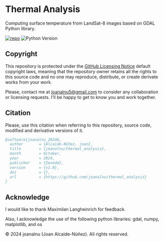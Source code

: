 # Thermal Analysis
Computing surface temperature from LandSat-8 images based on GDAL Python library.

[![repo](https://img.shields.io/badge/GitHub-thermal_analysis-blue.svg?style=flat)](https://github.com/joanalnu/thermal_analysis)
![Python Version](https://img.shields.io/badge/Python-3.9%2B-blue)

## Copyright
This repository is protected under the [GitHub Licensing Notice](https://docs.github.com/en/repositories/managing-your-repositorys-settings-and-features/customizing-your-repository/licensing-a-repository) default copyright laws, meaning that the repository owner retains all the rights to this source code and no one may reproduce, distribute, or create derivate works from your work.

Please, contact me at [joanalnu5@gmail.com](mailto:joanalnu5@gmail.com) to consider any collaboration or licensing requests. I'll be happy to get to know you and work together.

## Citation
Please, use this citation when referring to this repository, source code, modified and derivative versions of it.

```bibtex
@software{joanalnu_2024b,
  author       = {Alcaide-Núñez, joan},
  title        = {joanalnu/thermal_analysis},
  month        = October,
  year         = 2024,
  publisher    = {Zenodo},
  version      = {v1.0},
  doi          = {},
  url          = {https://github.com/joanalnu/thermal_analysis}
}
```

## Acknowledge
I would like to thank Maximilan Langheinrich for feedback.

Also, I acknowledge the use of the following python libraries: gdal, numpy, matplotlib, and os


&copy; 2024 joanalnu (Joan Alcaide-Núñez). All rights reserved.
